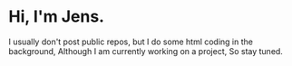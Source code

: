 # Hi, I'm Jens.

I usually don't post public repos, but I do some html coding in the background, Although I am currently working on a project, So stay tuned.
